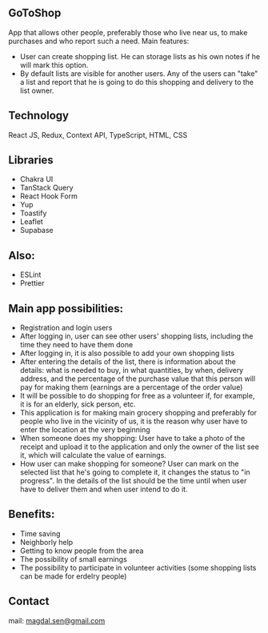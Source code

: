 ## GoToShop

App that allows other people, preferably those who live near us, to make purchases and who report such a need.
Main features:
- User can create shopping list. He can storage lists as his own notes if he will mark this option.
- By default lists are visible for another users. Any of the users can "take" a list and report that he is going to do this shopping and delivery to the list owner.

## Technology
React JS, Redux, Context API, TypeScript, HTML, CSS

## Libraries
- Chakra UI
- TanStack Query
- React Hook Form
- Yup
- Toastify
- Leaflet
- Supabase

## Also:
- ESLint
- Prettier

## Main app possibilities:
- Registration and login users
- After logging in, user can see other users' shopping lists, including the time they need to have them done
- After logging in, it is also possible to add your own shopping lists
- After entering the details of the list, there is information about the details: what is needed to buy, in what quantities, by when, delivery address, and the percentage of the purchase value that this person will pay for making them (earnings are a percentage of the order value)
- It will be possible to do shopping for free as a volunteer if, for example, it is for an elderly, sick person, etc.
- This application is for making main grocery shopping and preferably for people who live in the vicinity of us, it is the reason why user have to enter the location at the very beginning
- When someone does my shopping:
User have to take a photo of the receipt and upload it to the application and only the owner of the list see it, which will calculate the value of earnings.
- How user can make shopping for someone?
User can mark on the selected list that he's going to complete it, it changes the status to "in progress". In the details of the list should be the time until when user have to deliver them and when user intend to do it.

## Benefits:
- Time saving
- Neighborly help
- Getting to know people from the area
- The possibility of small earnings
- The possibility to participate in volunteer activities (some shopping lists can be made for erdelry people)

## Contact
mail: magdal.sen@gmail.com

